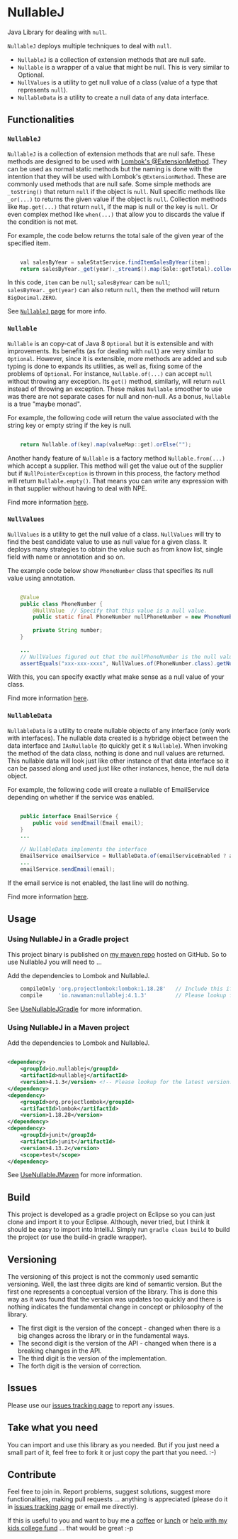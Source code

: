 # NullableJ

Java Library for dealing with `null`.

`NullableJ` deploys multiple techniques to deal with `null`.
* `NullableJ` is a collection of extension methods that are null safe.
* `Nullable` is a wrapper of a value that might be null. This is very similar to Optional.
* `NullValues` is a utility to get null value of a class (value of a type that represents `null`).
* `NullableData` is a utility to create a null data of any data interface.

## Functionalities

### `NullableJ`
`NullableJ` is a collection of extension methods that are null safe.
These methods are designed to be used with [Lombok's @ExtensionMethod](https://dzone.com/articles/lomboks-extension-methods).
They can be used as normal static methods but the naming is done with the intention that they will be used with Lombok's `@ExtensionMethod`.
These are commonly used methods that are null safe.
Some simple methods are `_toString()` that return `null` if the object is `null`.
Null specific methods like `_or(...)` to returns the given value if the object is `null`.
Collection methods like `Map.get(...)` that return `null`, if the map is null or the key is `null`.
Or even complex method like `when(...)` that allow you to discards the value if the condition is not met.

For example, the code below returns the total sale of the given year of the specified item.
```java

    val salesByYear = saleStatService.findItemSalesByYear(item);
    return salesByYear._get(year)._stream$().map(Sale::getTotal).collect(reducing(ZERO, BigDecimal::add));
```

In this code, `item` can be `null`; `salesByYear` can be `null`; `salesByYear._get(year)` can also return `null`,
  then the method will return `BigDecimal.ZERO`.

See [`NullableJ` page](https://github.com/NawaMan/NullableJ/blob/master/docs/NullableJ.md) for more info.

### `Nullable`
`Nullable` is an copy-cat of Java 8 `Optional` but it is extensible and with improvements.
Its benefits (as for dealing with `null`) are very similar to `Optional`.
However, since it is extensible,
  more methods are added and sub typing is done to expands its utilities,
  as well as, fixing some of the problems of `Optional`.
For instance, `Nullable.of(...)` can accept `null` without throwing any exception.
Its `get()` method, similarly, will return `null` instead of throwing an exception.
These makes `Nullable` smoother to use was there are not separate cases for null and non-null. As a bonus, `Nullable` is a true "maybe monad".

For example, the following code will return the value associated with the string key or empty string if the key is null.
```java

	return Nullable.of(key).map(valueMap::get).orElse("");
```

Another handy feature of `Nullable` is a factory method `Nullable.from(...)` which accept a supplier.
This method will get the value out of the supplier but if `NullPointerException` is thrown in this process,
  the factory method will return `Nullable.empty()`.
That means you can write any expression with in that supplier without having to deal with NPE.

Find more information [here](https://github.com/NawaMan/NullableJ/blob/master/docs/Nullable.md).

### `NullValues`
`NullValues` is a utility to get the null value of a class.
`NullValues` will try to find the best candidate value to use as null value for a given class.
It deploys many strategies to obtain the value such as from know list, single field with name or annotation and so on.

The example code below show `PhoneNumber` class that specifies its null value using annotation.
```java

	@Value
	public class PhoneNumber {
		@NullValue	// Specify that this value is a null value.
		public static final PhoneNumber nullPhoneNumber = new PhoneNumber("xxx-xxx-xxxx");
		
		private String number;
	}
	
	...
	// NullValues figured out that the nullPhoneNumber is the null value of the type.
	assertEquals("xxx-xxx-xxxx", NullValues.of(PhoneNumber.class).getNumber());
```

With this, you can specify exactly what make sense as a null value of your class.

Find more information [here](https://github.com/NawaMan/NullableJ/blob/master/docs/NullValues.md).

### `NullableData`
`NullableData` is a utility to create nullable objects of any interface (only work with interfaces).
The nullable data created is a hybridge object between the data interface and `IAsNullable` (to quickly get it s `Nullable`).
When invoking the method of the data class, nothing is done and null values are returned.
This nullable data will look just like other instance of that data interface so it can be passed along and used just like other instances, hence, the null data object.

For example, the following code will create a nullable of EmailService depending on whether if the service was enabled.

```java

	public interface EmailService {
		public void sendEmail(Email email);
	}
	...
	
	// NullableData implements the interface 
	EmailService emailService = NullableData.of(emailServiceEnabled ? actualEmailService : null, EmailService.class);
	...
	emailService.sendEmail(email);
```

If the email service is not enabled, the last line will do nothing.

Find more information [here](https://github.com/NawaMan/NullableJ/blob/master/docs/NullableData.md).


## Usage

### Using NullableJ in a Gradle project

This project binary is published on [my maven repo](https://github.com/NawaMan/nawaman-maven-repository) hosted on GitHub. So to use NullableJ you will need to ...

Add the dependencies to Lombok and NullableJ.

```Groovy
    compileOnly 'org.projectlombok:lombok:1.18.28'   // Include this if @ExtensionMethod is needed.
    compile     'io.nawaman:nullablej:4.1.3'         // Please lookup for the latest version.
```

See [UseNullableJGradle](https://github.com/NawaMan/UseNullableJGradle) for more information.

### Using NullableJ in a Maven project

Add the dependencies to Lombok and NullableJ.

```xml

<dependency>
	<groupId>io.nullablej</groupId>
	<artifactId>nullablej</artifactId>
	<version>4.1.3</version> <!-- Please lookup for the latest version. -->
</dependency>
<dependency>
	<groupId>org.projectlombok</groupId>
	<artifactId>lombok</artifactId>
	<version>1.18.28</version>
</dependency>
<dependency>
	<groupId>junit</groupId>
	<artifactId>junit</artifactId>
	<version>4.13.2</version>
	<scope>test</scope>
</dependency>
```

See [UseNullableJMaven](https://github.com/NawaMan/UseNullableJMaven) for more information.

## Build

This project is developed as a gradle project on Eclipse
  so you can just clone and import it to your Eclipse.
Although, never tried, but I think it should be easy to import into IntelliJ.
Simply run `gradle clean build` to build the project (or use the build-in gradle wrapper).

## Versioning
The versioning of this project is not the commonly used semantic versioning.
Well, the last three digits are kind of semantic version.
But the first one represents a conceptual version of the library.
This is done this way as it was found that the version was updates too quickly
  and there is nothing indicates the fundamental change in concept or philosophy of the library.
  
- The first digit is the version of the concept - changed when there is a big changes across the library or in the fundamental ways.
- The second digit is the version of the API - changed when there is a breaking changes in the API.
- The third digit is the version of the implementation.
- The forth digit is the version of correction.

## Issues

Please use our [issues tracking page](https://github.com/NawaMan/NullableJ/issues) to report any issues.

## Take what you need

You can import and use this library as you needed.
But if you just need a small part of it, feel free to fork it or just copy the part that you need. :-)


## Contribute

Feel free to join in.
Report problems, suggest solutions, suggest more functionalities, making pull requests ... anything is appreciated (please do it in [issues tracking page](https://github.com/NawaMan/NullableJ/issues) or email me directly).

If this is useful to you and want to buy me a [coffee](https://www.paypal.me/NawaMan/2.00)
 or [lunch](https://www.paypal.me/NawaMan/10.00) or [help with my kids college fund](https://www.paypal.me/NawaMan/100.00) ... that would be great :-p

